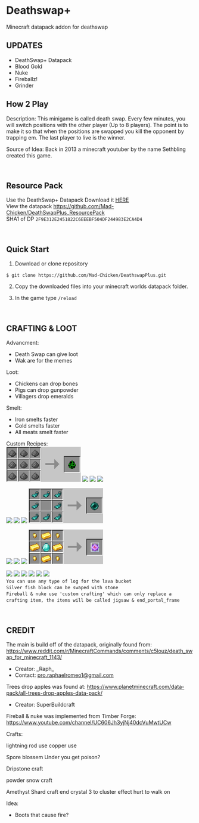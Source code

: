 # Deathswap+
Minecraft datapack addon for deathswap

## UPDATES ##
- DeathSwap+ Datapack <br>
- Blood Gold <br>
- Nuke <br>
- Fireballz! <br>
- Grinder


## How 2 Play ##

Description: This minigame is called death swap. Every few minutes, you will switch positions with the other player (Up to 8 players). The point is to make it so that when
the positions are swapped you kill the opponent by trapping em. The last player to live is the winner.

Source of Idea: Back in 2013 a minecraft youtuber by the name Sethbling created this game.

<br>

## Resource Pack ##

Use the DeathSwap+ Datapack
Download it [HERE](https://raw.githubusercontent.com/Mad-Chicken/DeathSwapPlus_ResourcePack/master/RP.zip?raw\=true) <br>
View the datapack https://github.com/Mad-Chicken/DeathSwapPlus_ResourcePack <br>
SHA1 of DP `2F9E312E2451822C6EEEBF504DF244983E2CA4D4`

<br>

## Quick Start ##

1. Download or clone repository
```
$ git clone https://github.com/Mad-Chicken/DeathswapPlus.git
```
2. Copy the downloaded files into your minecraft worlds datapack folder.

3. In the game type `/reload`
<br>

## CRAFTING & LOOT ##

Advancment:
- Death Swap can give loot
- Wak are for the memes

Loot:
- Chickens can drop bones
- Pigs can drop gunpowder
- Villagers drop emeralds

Smelt:   
- Iron smelts faster
- Gold smelts faster
- All meats smelt faster


Custom Recipes:   
<img src="githubImages/CreeperEgg.png" width="200"> <img src="githubImages/SpiderEgg.png" width="200"> <img src="githubImages/SkeletonEgg.png" width="200"> <img src="githubImages/ZombieEgg.png" width="200">

<img src="githubImages/Wool2String.png" width="200"> <img src="githubImages/leather2rotton.png" width="175"> <img src="githubImages/ender2chorus.png" width="200"> <img src="githubImages/Enderpearl.png" width="200">

<img src="githubImages/cobweb.png" width="200"> <img src="githubImages/Spawner.png" width="200"> <img src="githubImages/Elytra.png" width="200"> <img src="githubImages/EndCrystal.png" width="200">

<img src="githubImages/TNT.png" width="200"> <img src="githubImages/Totem.png" width="200"> <img src="githubImages/LavaBucket.png" width="200"> <img src="githubImages/Fireball.png" width="200"> <img src="githubImages/Silver_fish.png" width="200"> <img src="githubImages/nuke.png" width="200"> <br>
`You can use any type of log for the lava bucket` <br>
`Silver fish block can be swaped with stone` <br>
`Fireball & nuke use 'custom crafting' which can only replace a crafting item, the items will be called jigsaw & end_portal_frame`

<br>

## CREDIT ##

The main is build off of the datapack, originally found from:
https://www.reddit.com/r/MinecraftCommands/comments/c5louz/death_swap_for_minecraft_1143/

- Creator: \_Raph\_
- Contact: pro.raphaelromeo1@gmail.com

Trees drop apples was found at: https://www.planetminecraft.com/data-pack/all-trees-drop-apples-data-pack/

- Creator: SuperBuildcraft

Fireball & nuke was implemented from Timber Forge:
https://www.youtube.com/channel/UC606Jh3yjNj40dcVuMwtUCw




Crafts:

lightning rod
  use
copper
  use

Spore blossem
  Under you get poison?

Dripstone
  craft

powder snow
  craft

Amethyst Shard
  craft
    end crystal
    3 to cluster
  effect
    hurt to walk on

Idea:

- Boots that cause fire?
